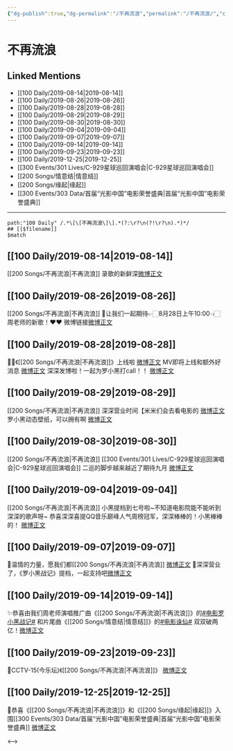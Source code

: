```yaml
---
{"dg-publish":true,"dg-permalink":"/不再流浪","permalink":"/不再流浪/","created":"2023-03-27T20:46:41.000+08:00","updated":"2023-04-10T15:29:46.000+08:00"}
---
```


# 不再流浪

## Linked Mentions
- [[100 Daily/2019-08-14\|2019-08-14]]
- [[100 Daily/2019-08-26\|2019-08-26]]
- [[100 Daily/2019-08-28\|2019-08-28]]
- [[100 Daily/2019-08-29\|2019-08-29]]
- [[100 Daily/2019-08-30\|2019-08-30]]
- [[100 Daily/2019-09-04\|2019-09-04]]
- [[100 Daily/2019-09-07\|2019-09-07]]
- [[100 Daily/2019-09-14\|2019-09-14]]
- [[100 Daily/2019-09-23\|2019-09-23]]
- [[100 Daily/2019-12-25\|2019-12-25]]
- [[300 Events/301 Lives/C-929星球巡回演唱会\|C-929星球巡回演唱会]]
- [[200 Songs/情意结\|情意结]]
- [[200 Songs/缘起\|缘起]]
- [[300 Events/303 Data/首届“光影中国”电影荣誉盛典\|首届“光影中国”电影荣誉盛典]]


---

```expander
path:"100 Daily" /.*\[\[不再流浪\]\].*(?:\r?\n(?!\r?\n).*)*/
## [[$filename]]
$match
```
## [[100 Daily/2019-08-14\|2019-08-14]]
[[200 Songs/不再流浪\|不再流浪]]
录歌的新鲜深[微博正文](https://m.weibo.cn/6466290670/4405296073949910)
## [[100 Daily/2019-08-26\|2019-08-26]]
[[200 Songs/不再流浪\|不再流浪]]
🍃让我们一起期待👉🏻8月28日上午10:00👈🏻周老师的新歌！❤️❤️
微博链接[微博正文](https://m.weibo.cn/6466290670/4409579947325951)
## [[100 Daily/2019-08-28\|2019-08-28]]
👏🏻《[[200 Songs/不再流浪\|不再流浪]]》上线啦
[微博正文](https://m.weibo.cn/6466290670/4410203686334896)
MV即将上线和额外好消息
[微博正文](https://m.weibo.cn/6466290670/4410321181214588)
深深发博啦！一起为罗小黑打call！！
[微博正文](https://m.weibo.cn/6466290670/4410337996714521)

## [[100 Daily/2019-08-29\|2019-08-29]]
[[200 Songs/不再流浪\|不再流浪]]
深深营业时间【米米们会去看电影的 [微博正文](https://m.weibo.cn/6466290670/4410707485484066)
罗小黑动态壁纸，可以拥有啊 [微博正文](https://m.weibo.cn/6466290670/4410542934271291)
## [[100 Daily/2019-08-30\|2019-08-30]]
[[200 Songs/不再流浪\|不再流浪]] [[300 Events/301 Lives/C-929星球巡回演唱会\|C-929星球巡回演唱会]]
二巡的脚步越来越近了期待九月
[微博正文](https://m.weibo.cn/6466290670/4411046964347127)

## [[100 Daily/2019-09-04\|2019-09-04]]
[[200 Songs/不再流浪\|不再流浪]]
小黑提档到七号啦~不知道电影院能不能听到深深的歌声呀~
[](https://m.weibo.cn/6466290670/441281708152305)
恭喜深深喜提QQ音乐巅峰人气周榜冠军，深深棒棒的！小黑棒棒的！
[微博正文](https://m.weibo.cn/6466290670/4412855639655607)

## [[100 Daily/2019-09-07\|2019-09-07]]
🌸温情的力量，愿我们都[[200 Songs/不再流浪\|不再流浪]]
[微博正文](https://m.weibo.cn/6466290670/4413839304978555)
🌸深深营业了，《罗小黑战记》提档，一起支持吧[微博正文](https://m.weibo.cn/6466290670/4413877988818454)
## [[100 Daily/2019-09-14\|2019-09-14]]
✨恭喜由我们周老师演唱推广曲《[[200 Songs/不再流浪\|不再流浪]]》的[#电影罗小黑战记#](https://s.weibo.com/weibo?q=%23%E7%94%B5%E5%BD%B1%E7%BD%97%E5%B0%8F%E9%BB%91%E6%88%98%E8%AE%B0%23) 和片尾曲《[[200 Songs/情意结\|情意结]]》的[#电影诛仙#](https://s.weibo.com/weibo?q=%23%E7%94%B5%E5%BD%B1%E8%AF%9B%E4%BB%99%23) 双双破两亿！[微博正文](https://m.weibo.cn/6466290670/4416531523911292)
## [[100 Daily/2019-09-23\|2019-09-23]]
🌾CCTV-15(今乐坛)《[[200 Songs/不再流浪\|不再流浪]]》
[微博正文](https://m.weibo.cn/6466290670/4419723989049683)
## [[100 Daily/2019-12-25\|2019-12-25]]
🌿恭喜《[[200 Songs/不再流浪\|不再流浪]]》和《[[200 Songs/缘起\|缘起]]》入围[[300 Events/303 Data/首届“光影中国”电影荣誉盛典\|首届“光影中国”电影荣誉盛典]]
[微博正文](https://m.weibo.cn/6466290670/4453437427041292)

<-->